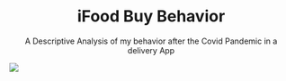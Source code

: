 <h1 align="center">iFood Buy Behavior</h1>
  <p align="center">A Descriptive Analysis of my behavior after the Covid Pandemic in a delivery App</p>
      <img src="https://img.shields.io/badge/iFood-EA1D2C?style=for-the-badge&logo=ifood&logoColor=white"/>

